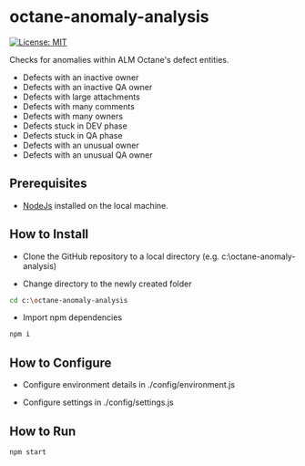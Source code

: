 # octane-anomaly-analysis

[![License: MIT](https://img.shields.io/badge/License-MIT-brightgreen.svg)](https://opensource.org/licenses/MIT)

Checks for anomalies within ALM Octane's defect entities.

* Defects with an inactive owner
* Defects with an inactive QA owner
* Defects with large attachments
* Defects with many comments
* Defects with many owners
* Defects stuck in DEV phase
* Defects stuck in QA phase
* Defects with an unusual owner
* Defects with an unusual QA owner 

## Prerequisites

* [NodeJs](https://nodejs.org/en/) installed on the local machine.

## How to Install

* Clone the GitHub repository to a local directory (e.g. c:\octane-anomaly-analysis\)

* Change directory to the newly created folder 
```sh
cd c:\octane-anomaly-analysis
```
* Import npm dependencies
```sh
npm i
```

## How to Configure

* Configure environment details in ./config/environment.js

* Configure settings in ./config/settings.js

## How to Run
```sh
npm start
```
